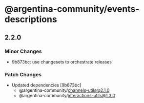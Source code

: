 # @argentina-community/events-descriptions

## 2.2.0

### Minor Changes

- 9b873bc: use changesets to orchestrate releases

### Patch Changes

- Updated dependencies [9b873bc]
  - @argentina-community/channels-utils@2.1.0
  - @argentina-community/interactions-utils@1.3.0
